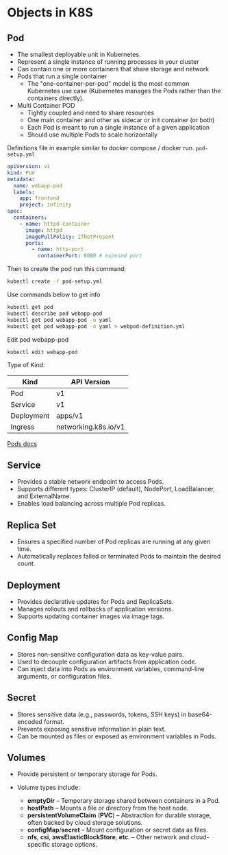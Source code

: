 # Objects in K8S

## Pod

- The smallest deployable unit in Kubernetes.
- Represent a single instance of running processes in your cluster
- Can contain one or more containers that share storage and network
- Pods that run a single container
    - The "one-container-per-pod" model is the most common Kubernetes use case (Kubernetes manages the Pods rather than the containers directly).
- Multi Container POD
    - Tightly coupled and need to share resources
    - One main container and other as sidecar or init container (or both)
    - Each Pod is meant to run a single instance of a given application
    - Should use multiple Pods to scale horizontally

Definitions file in example similar to docker compose / docker run. `pod-setup.yml`
```yaml
apiVersion: v1
kind: Pod
metadata:
  name: webapp-pod
  labels:
    app: frontend
    project: infinity
spec:
  containers:
    - name: httpd-container
      image: httpd
      imagePullPolicy: IfNotPresent
      ports:
        - name: http-port
          containerPort: 8080 # exposed port
```

Then to create the pod run this command: 
```bash
kubectl create -f pod-setup.yml
```

Use commands below to get info

```bash
kubectl get pod
kubectl describe pod webapp-pod
kubectl get pod webapp-pod -o yaml
kubectl get pod webapp-pod -o yaml > webpod-definition.yml
```

Edit pod webapp-pod

```
kubectl edit webapp-pod
```



Type of Kind:

| Kind       | API Version            |
|------------|------------------------|
| Pod        | v1                     |
| Service    | v1                     |
| Deployment | apps/v1                |
| Ingress    | networking.k8s.io/v1   |



[Pods docs](https://kubernetes.io/docs/concepts/workloads/pods/)

## Service

- Provides a stable network endpoint to access Pods.
- Supports different types: ClusterIP (default), NodePort, LoadBalancer, and ExternalName.
- Enables load balancing across multiple Pod replicas.

## Replica Set

- Ensures a specified number of Pod replicas are running at any given time.
- Automatically replaces failed or terminated Pods to maintain the desired count.

## Deployment

- Provides declarative updates for Pods and ReplicaSets.
- Manages rollouts and rollbacks of application versions.
- Supports updating container images via image tags.

## Config Map

- Stores non-sensitive configuration data as key-value pairs.
- Used to decouple configuration artifacts from application code.
- Can inject data into Pods as environment variables, command-line arguments, or configuration files.

## Secret

- Stores sensitive data (e.g., passwords, tokens, SSH keys) in base64-encoded format.
- Prevents exposing sensitive information in plain text.
- Can be mounted as files or exposed as environment variables in Pods.

## Volumes

- Provide persistent or temporary storage for Pods.

- Volume types include:
    - **emptyDir** – Temporary storage shared between containers in a Pod.
    - **hostPath** – Mounts a file or directory from the host node.
    - **persistentVolumeClaim** (**PVC**) – Abstraction for durable storage, often backed by cloud storage solutions.
    - **configMap**/**secret** – Mount configuration or secret data as files.
    - **nfs**, **csi**, **awsElasticBlockStore**, **etc**. – Other network and cloud-specific storage options.